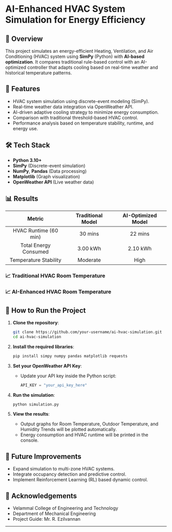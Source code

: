 # AI-Enhanced HVAC System Simulation for Energy Efficiency

## 📖 Overview
This project simulates an energy-efficient Heating, Ventilation, and Air Conditioning (HVAC) system using **SimPy** (Python) with **AI-based optimization**. It compares traditional rule-based control with an AI-optimized controller that adapts cooling based on real-time weather and historical temperature patterns.

## 🎯 Features
- HVAC system simulation using discrete-event modeling (SimPy).
- Real-time weather data integration via OpenWeather API.
- AI-driven adaptive cooling strategy to minimize energy consumption.
- Comparison with traditional threshold-based HVAC control.
- Performance analysis based on temperature stability, runtime, and energy use.

## 🛠️ Tech Stack
- **Python 3.10+**
- **SimPy** (Discrete-event simulation)
- **NumPy**, **Pandas** (Data processing)
- **Matplotlib** (Graph visualization)
- **OpenWeather API** (Live weather data)

## 📊 Results

| Metric | Traditional Model | AI-Optimized Model |
|:------:|:-----------------:|:------------------:|
| HVAC Runtime (60 min) | 30 mins | 22 mins |
| Total Energy Consumed | 3.00 kWh | 2.10 kWh |
| Temperature Stability | Moderate | High |

### 📈 Traditional HVAC Room Temperature


### 📈 AI-Enhanced HVAC Room Temperature

## 🚀 How to Run the Project

1. **Clone the repository**:
   ```bash
   git clone https://github.com/your-username/ai-hvac-simulation.git
   cd ai-hvac-simulation
   ```

2. **Install the required libraries**:
   ```bash
   pip install simpy numpy pandas matplotlib requests
   ```

3. **Set your OpenWeather API Key**:
   - Update your API key inside the Python script:
     ```python
     API_KEY = "your_api_key_here"
     ```

4. **Run the simulation**:
   ```bash
   python simulation.py
   ```

5. **View the results**:
   - Output graphs for Room Temperature, Outdoor Temperature, and Humidity Trends will be plotted automatically.
   - Energy consumption and HVAC runtime will be printed in the console.

## 🔮 Future Improvements
- Expand simulation to multi-zone HVAC systems.
- Integrate occupancy detection and predictive control.
- Implement Reinforcement Learning (RL) based dynamic control.

## 🤝 Acknowledgements
- Velammal College of Engineering and Technology
- Department of Mechanical Engineering
- Project Guide: Mr. R. Ezilvannan

---

